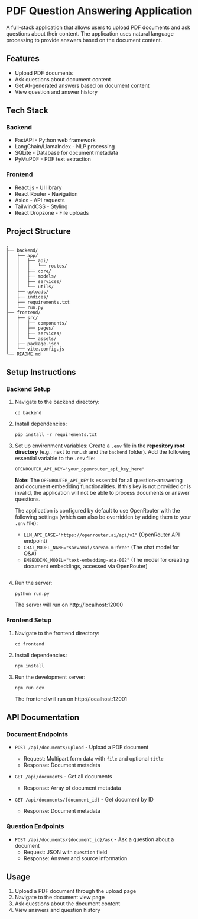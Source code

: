 # PDF Question Answering Application

A full-stack application that allows users to upload PDF documents and ask questions about their content. The application uses natural language processing to provide answers based on the document content.

## Features

- Upload PDF documents
- Ask questions about document content
- Get AI-generated answers based on document content
- View question and answer history

## Tech Stack

### Backend
- FastAPI - Python web framework
- LangChain/LlamaIndex - NLP processing
- SQLite - Database for document metadata
- PyMuPDF - PDF text extraction

### Frontend
- React.js - UI library
- React Router - Navigation
- Axios - API requests
- TailwindCSS - Styling
- React Dropzone - File uploads

## Project Structure

```
.
├── backend/
│   ├── app/
│   │   ├── api/
│   │   │   └── routes/
│   │   ├── core/
│   │   ├── models/
│   │   ├── services/
│   │   └── utils/
│   ├── uploads/
│   ├── indices/
│   ├── requirements.txt
│   └── run.py
├── frontend/
│   ├── src/
│   │   ├── components/
│   │   ├── pages/
│   │   ├── services/
│   │   └── assets/
│   ├── package.json
│   └── vite.config.js
└── README.md
```

## Setup Instructions

### Backend Setup

1. Navigate to the backend directory:
   ```
   cd backend
   ```

2. Install dependencies:
   ```
   pip install -r requirements.txt
   ```

3. Set up environment variables:
   Create a `.env` file in the **repository root directory** (e.g., next to `run.sh` and the `backend` folder).
   Add the following essential variable to the `.env` file:
   ```
   OPENROUTER_API_KEY="your_openrouter_api_key_here"
   ```
   **Note:** The `OPENROUTER_API_KEY` is essential for all question-answering and document embedding functionalities. If this key is not provided or is invalid, the application will not be able to process documents or answer questions.

   The application is configured by default to use OpenRouter with the following settings (which can also be overridden by adding them to your `.env` file):
   - `LLM_API_BASE="https://openrouter.ai/api/v1"` (OpenRouter API endpoint)
   - `CHAT_MODEL_NAME="sarvamai/sarvam-m:free"` (The chat model for Q&A)
   - `EMBEDDING_MODEL="text-embedding-ada-002"` (The model for creating document embeddings, accessed via OpenRouter)
   ```

4. Run the server:
   ```
   python run.py
   ```
   The server will run on http://localhost:12000

### Frontend Setup

1. Navigate to the frontend directory:
   ```
   cd frontend
   ```

2. Install dependencies:
   ```
   npm install
   ```

3. Run the development server:
   ```
   npm run dev
   ```
   The frontend will run on http://localhost:12001

## API Documentation

### Document Endpoints

- `POST /api/documents/upload` - Upload a PDF document
  - Request: Multipart form data with `file` and optional `title`
  - Response: Document metadata

- `GET /api/documents` - Get all documents
  - Response: Array of document metadata

- `GET /api/documents/{document_id}` - Get document by ID
  - Response: Document metadata

### Question Endpoints

- `POST /api/documents/{document_id}/ask` - Ask a question about a document
  - Request: JSON with `question` field
  - Response: Answer and source information

## Usage

1. Upload a PDF document through the upload page
2. Navigate to the document view page
3. Ask questions about the document content
4. View answers and question history